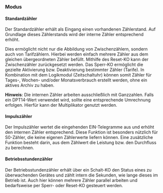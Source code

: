 ### Modus

#### Standardzähler

Der Standardzähler erhält als Eingang einen vorhandenen Zählerstand. Auf Grundlage dieses Zählerstands wird der interne Zähler entsprechend erhöht.

Dies ermöglicht nicht nur die Abbildung von Zwischenzählern, sondern auch von Tarifzählern. Hierbei werden einfach mehrere Zähler aus dem gleichen übergeordneten Zähler befüllt. Mithilfe des Reset-KO kann der Zwischenzähler zurückgesetzt werden. Das Sperr-KO ermöglicht die gezielte Aktivierung bzw. Deaktivierung bestimmter Zähler (Tarife). In Kombination mit dem Logikmodul (Zeitschaltuhr) können somit Zähler für Tages-, Wochen- und/oder Monatsverbrauch erstellt werden, ohne ein aktives Archiv zu haben.

**Hinweis**: Die internen Zähler arbeiten ausschließlich mit Ganzzahlen. Falls ein DPT14-Wert verwendet wird, sollte eine entsprechende Umrechnung erfolgen. Hierfür kann der Multiplikator genutzt werden.

#### Impulszähler

Der Impulszähler wertet die eingehenden EIN-Telegramme aus und erhöht den internen Zähler entsprechend. Diese Funktion ist besonders nützlich für S0-Zähler, die keine eigenen Zählerwerte liefern können. Eine zusätzliche Funktion besteht darin, aus dem Zählwert die Leistung bzw. den Durchfluss zu berechnen.

#### Betriebsstundenzähler

Der Betriebsstundenzähler erhält über ein Schalt-KO den Status eines zu überwachenden Gerätes und zählt intern die Sekunden, wie lange dieses im Betrieb ist. Auch hier können mehrere Zähler parallel arbeiten und bedarfsweise per Sperr- oder Reset-KO gesteuert werden.
